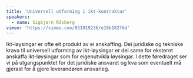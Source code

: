 ```yaml
---
title: 'Universell utforming i ikt-kontraktar'
speakers:
  - name: Sigbjørn Råsberg
vimeo: 'https://vimeo.com/831919236/e19b182f6d'
---
```


Ikt-løysingar er ofte eit produkt av ei anskaffing. Dei juridiske og tekniske krava til universell utforming av ikt-løysingar er dei same for eksternt anskaffa ikt-løysingar som for eigenutvikla løysingar. I dette føredraget ser vi på utgangspunktet for det juridiske ansvaret og kva som eventuelt må gjerast for å gjere leverandøren ansvarleg.